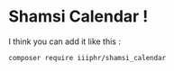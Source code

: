 # Shamsi Calendar !
I think you can add it like this :<br>

```
composer require iiiphr/shamsi_calendar
```

